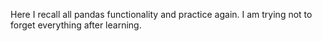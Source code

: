 Here I recall all pandas functionality and practice again. I am trying not to forget everything after learning.